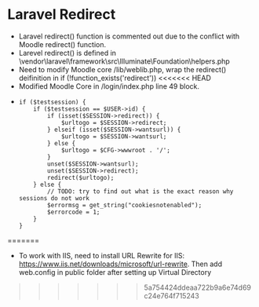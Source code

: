 # Laravel Redirect

-   Laravel redirect() function is commented out due to the conflict with Moodle redirect() function.
-   Larevel redirect() is defined in \vendor\laravel\framework\src\Illuminate\Foundation\helpers.php
-   Need to modify Moodle core /lib/weblib.php, wrap the redirect() deifinition in if (!function_exists('redirect'))
<<<<<<< HEAD
-   Modified Moodle Core in /login/index.php line 49 block.
-   ```
    if ($testsession) {
        if ($testsession == $USER->id) {
            if (isset($SESSION->redirect)) {
                $urltogo = $SESSION->redirect;
            } elseif (isset($SESSION->wantsurl)) {
                $urltogo = $SESSION->wantsurl;
            } else {
                $urltogo = $CFG->wwwroot . '/';
            }
            unset($SESSION->wantsurl);
            unset($SESSION->redirect);
            redirect($urltogo);
        } else {
            // TODO: try to find out what is the exact reason why sessions do not work
            $errormsg = get_string("cookiesnotenabled");
            $errorcode = 1;
        }
    }
    ```
=======
-   To work with IIS, need to install URL Rewrite for IIS: https://www.iis.net/downloads/microsoft/url-rewrite. Then add web.config in public folder after setting up Virtual Directory
>>>>>>> 5a754424ddeaa722b9a6e74d69c24e764f715243

